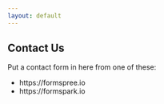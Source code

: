 ```yaml
---
layout: default
---
```

<h2>Contact Us</h2>
<p>Put a contact form in here from one of these:</p>
<ul>
  <li>https://formspree.io</li>
  <li>https://formspark.io</li>
</ul>
